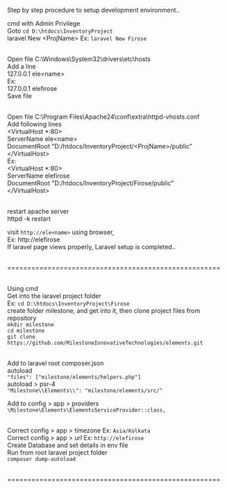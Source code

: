 

Step by step procedure to setup development environment..<br>

cmd with Admin Privilege<br>
Goto `cd D:\htdocs\InventoryProject`<br>
laravel New &lt;ProjName>
Ex: `laravel New Firose`<br><br>

Open file C:\Windows\System32\drivers\etc\hosts<br>
Add a line<br>
127.0.0.1       ele&lt;name><br>
Ex:<br>
127.0.0.1       elefirose<br>
Save file<br><br>

Open file C:\Program Files\Apache24\conf\extra\httpd-vhosts.conf<br>
Add following lines<br>
&lt;VirtualHost *:80><br>
ServerName ele&lt;name><br>
DocumentRoot "D:/htdocs/InventoryProject/&lt;ProjName>/public"<br>
&lt;/VirtualHost><br>
Ex:<br>
<VirtualHost *:80><br>
ServerName elefirose<br>
DocumentRoot "D:/htdocs/InventoryProject/Firose/public"<br>
&lt;/VirtualHost><br><br>

restart apache server<br>
httpd -k restart<br>

visit `http://ele<name>` using browser,<br>
Ex: http://elefirose<br>
If laravel page views properly, Laravel setup is completed..<br><br>

=====================================================<br><br>

Using cmd<br>
Get into the laravel project folder<br>
Ex: `cd D:\htdocs\InventoryProject\Firose`<br>
create folder milestone, and get into it, then clone project files from repository<br>
`mkdir milestone`<br>
`cd milestone`<br>
`git clone https://github.com/MilestoneInnovativeTechnologies/elements.git`<br><br>

Add to laravel root composer.json<br>
autoload<br>
`"files": ["milestone/elements/helpers.php"]`<br>
autoload > psr-4<br>
`"Milestone\\Elements\\": "milestone/elements/src/"`<br>

Add to config > app > providers<br>
`\Milestone\Elements\ElementsServiceProvider::class,`<br><br>

Correct config > app > timezone Ex: `Asia/Kolkata`<br>
Correct config > app > url Ex: `http://elefirose`<br>
Create Database and set details in env file<br>
Run from root laravel project folder<br>
`composer dump-autoload`<br><br>

=====================================================<br><br>
